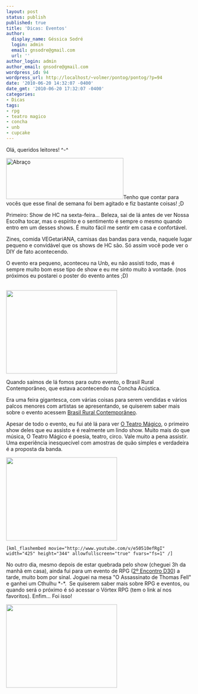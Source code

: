 ```yaml
---
layout: post
status: publish
published: true
title: 'Dicas: Eventos'
author:
  display_name: Géssica Sodré
  login: admin
  email: gnsodre@gmail.com
  url: ''
author_login: admin
author_email: gnsodre@gmail.com
wordpress_id: 94
wordpress_url: http://localhost/~volmer/pontog/pontog/?p=94
date: '2010-06-20 14:32:07 -0400'
date_gmt: '2010-06-20 17:32:07 -0400'
categories:
- Dicas
tags:
- rpg
- teatro magico
- concha
- unb
- cupcake
---
```

<p>Olá, queridos leitores! ^-^</p>
<p><a href="http://madalena.blogs.sapo.pt/arquivo/abraco.gif"><img class="aligncenter" title="Abraço" src="http://madalena.blogs.sapo.pt/arquivo/abraco.gif" alt="Abraço" width="317" height="111" /></a>Tenho que contar para vocês que esse final de semana foi bem agitado e fiz bastante coisas! ;D</p>
<p>Primeiro: Show de HC na sexta-feira... Beleza, sai de lá antes de ver Nossa Escolha tocar, mas o espírito e o sentimento é sempre o mesmo quando entro em um desses shows. É muito fácil me sentir em casa e confortável.</p>
<p>Zines, comida VEGetariANA, camisas das bandas para venda, naquele lugar pequeno e convidável que os shows de HC são. Só assim você pode ver o DIY de fato acontecendo.</p>
<p>O evento era pequeno, aconteceu na Unb, eu não assisti todo, mas é sempre muito bom esse tipo de show e eu me sinto muito à vontade. (nos próximos eu postarei o poster do evento antes ;D)</p>
<p><a href="http://localhost/~volmer/pontog/pontog/wp-content/uploads/2010/06/DSC04498.jpg"><br />
</a><a href="http://localhost/~volmer/pontog/pontog/wp-content/uploads/2010/06/DSC04498.jpg"><img class="aligncenter size-medium wp-image-98" title="CupCake" src="http://localhost/~volmer/pontog/pontog/wp-content/uploads/2010/06/DSC04498-300x225.jpg" alt="" width="300" height="225" /></a></p>
<p>Quando saímos de lá fomos para outro evento, o Brasil Rural Contemporâneo, que estava acontecendo na Concha Acústica.</p>
<p>Era uma feira gigantesca, com várias coisas para serem vendidas e vários palcos menores com artistas se apresentando, se quiserem saber mais sobre o evento acessem <a title="Brasil Rural Contemporâneo" href="http://www.mda.gov.br/feira2010/sobre/A_Feira" target="_self">Brasil Rural Contemporâneo</a>.</p>
<p>Apesar de todo o evento, eu fui até lá para ver <a title="O Teatro Mágico" href="http://localhost/~volmer/pontog/pontog/dicas-show-de-o-teatro-magico/" target="_blank">O Teatro Mágico</a>, o primeiro show deles que eu assisto e é realmente um lindo show. Muito mais do que música, O Teatro Mágico é poesia, teatro, circo. Vale muito a pena assistir. Uma experiência inesquecível com amostras de quão simples e verdadeira é a proposta da banda.</p>
<p><a href="http://localhost/~volmer/pontog/pontog/wp-content/uploads/2010/06/DSC04535.jpg"><img class="aligncenter size-medium wp-image-99" title="O Teatro Mágico" src="http://localhost/~volmer/pontog/pontog/wp-content/uploads/2010/06/DSC04535-300x225.jpg" alt="" width="300" height="225" /></a></p>
<p><code>[kml_flashembed movie="http://www.youtube.com/v/e50510efRgI" width="425" height="344" allowfullscreen="true" fvars="fs=1" /]</code></p>
<p>No outro dia, mesmo depois de estar quebrada pelo show (cheguei 3h da manhã em casa), ainda fui para um evento de RPG (<a title="Vórtex RPG" href="http://vortexrpg.blogspot.com/" target="_blank">2º Encontro D30</a>) a tarde, muito bom por sinal. Joguei na mesa "O Assassinato de Thomas Fell" e ganhei um Cthulhu *-*.  Se quiserem saber mais sobre RPG e eventos, ou quando será o próximo é só acessar o Vórtex RPG (tem o link aí nos favoritos). Enfim... Foi isso!</p>
<p><a href="http://localhost/~volmer/pontog/pontog/wp-content/uploads/2010/06/DSC04607.jpg"><img class="aligncenter size-medium wp-image-100" title="Ctchulhu" src="http://localhost/~volmer/pontog/pontog/wp-content/uploads/2010/06/DSC04607-300x225.jpg" alt="" width="300" height="225" /></a></p>

